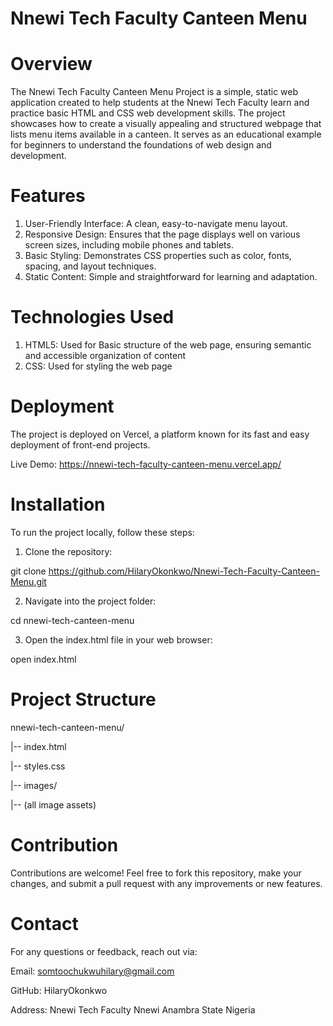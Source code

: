 # Nnewi Tech Faculty Canteen Menu

# Overview
The Nnewi Tech Faculty Canteen Menu Project is a simple, static web application created to help students at the Nnewi Tech Faculty learn and practice basic HTML and CSS web development skills. The project showcases how to create a visually appealing and structured webpage that lists menu items available in a canteen. It serves as an educational example for beginners to understand the foundations of web design and development.

# Features
1. User-Friendly Interface: A clean, easy-to-navigate menu layout.
2. Responsive Design: Ensures that the page displays well on various screen sizes, including mobile phones and tablets.
3. Basic Styling: Demonstrates CSS properties such as color, fonts, spacing, and layout techniques.
4. Static Content: Simple and straightforward for learning and adaptation.

# Technologies Used
1. HTML5: Used for Basic structure of the web page, ensuring semantic and accessible organization of content
2. CSS: Used for styling the web page

# Deployment
The project is deployed on Vercel, a platform known for its fast and easy deployment of front-end projects.

Live Demo: https://nnewi-tech-faculty-canteen-menu.vercel.app/

# Installation
To run the project locally, follow these steps:

1. Clone the repository:

git clone https://github.com/HilaryOkonkwo/Nnewi-Tech-Faculty-Canteen-Menu.git

2. Navigate into the project folder:

cd nnewi-tech-canteen-menu

3. Open the index.html file in your web browser:

open index.html

# Project Structure

nnewi-tech-canteen-menu/

|-- index.html

|-- styles.css

|-- images/ 

   |-- (all image assets)

# Contribution

Contributions are welcome! Feel free to fork this repository, make your changes, and submit a pull request with any improvements or new features.

# Contact

For any questions or feedback, reach out via:

Email: somtoochukwuhilary@gmail.com

GitHub: HilaryOkonkwo

Address: Nnewi Tech Faculty Nnewi Anambra State Nigeria
